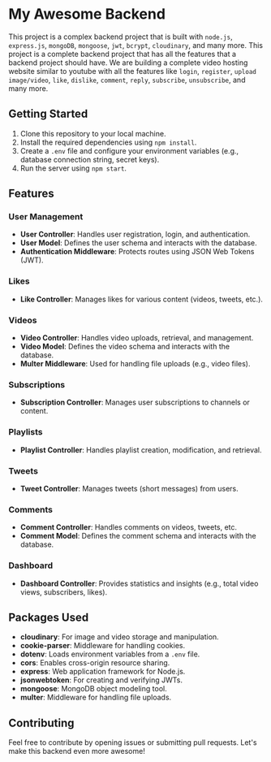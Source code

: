 # My Awesome Backend

This project is a complex backend project that is built with `node.js`, `express.js`, `mongoDB`, `mongoose`, `jwt`, `bcrypt`, `cloudinary`, and many more. This project is a complete backend project that has all the features that a backend project should have. We are building a complete video hosting website similar to youtube with all the features like `login`, `register`, `upload image/video`, `like`, `dislike`, `comment`, `reply`, `subscribe`, `unsubscribe`, and many more.

## Getting Started

1. Clone this repository to your local machine.
2. Install the required dependencies using `npm install`.
3. Create a `.env` file and configure your environment variables (e.g., database connection string, secret keys).
4. Run the server using `npm start`.

## Features

### User Management

- **User Controller**: Handles user registration, login, and authentication.
- **User Model**: Defines the user schema and interacts with the database.
- **Authentication Middleware**: Protects routes using JSON Web Tokens (JWT).

### Likes

- **Like Controller**: Manages likes for various content (videos, tweets, etc.).

### Videos

- **Video Controller**: Handles video uploads, retrieval, and management.
- **Video Model**: Defines the video schema and interacts with the database.
- **Multer Middleware**: Used for handling file uploads (e.g., video files).

### Subscriptions

- **Subscription Controller**: Manages user subscriptions to channels or content.

### Playlists

- **Playlist Controller**: Handles playlist creation, modification, and retrieval.

### Tweets

- **Tweet Controller**: Manages tweets (short messages) from users.

### Comments

- **Comment Controller**: Handles comments on videos, tweets, etc.
- **Comment Model**: Defines the comment schema and interacts with the database.

### Dashboard

- **Dashboard Controller**: Provides statistics and insights (e.g., total video views, subscribers, likes).

## Packages Used

- **cloudinary**: For image and video storage and manipulation.
- **cookie-parser**: Middleware for handling cookies.
- **dotenv**: Loads environment variables from a `.env` file.
- **cors**: Enables cross-origin resource sharing.
- **express**: Web application framework for Node.js.
- **jsonwebtoken**: For creating and verifying JWTs.
- **mongoose**: MongoDB object modeling tool.
- **multer**: Middleware for handling file uploads.

## Contributing

Feel free to contribute by opening issues or submitting pull requests. Let's make this backend even more awesome!

